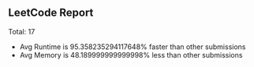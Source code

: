 ## LeetCode Report
Total:  17
* Avg Runtime is 95.358235294117648% faster than other submissions
* Avg Memory is 48.189999999999998% less than other submissions
